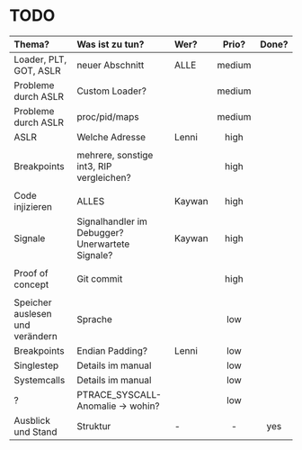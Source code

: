 # TODO

|                          Thema? 	| Was ist zu tun?                                 	| Wer? 	| Prio? 	| Done? 	|
| :-------------------------------  |:------------------------------------------------	|:----- |:-------:|:-------:|
| Loader, PLT, GOT, ASLR          	| neuer Abschnitt                                 	|   ALLE   	|     medium  	|       	|
| Probleme durch ASLR             	| Custom Loader?                                  	|      	|    medium   	|       	|
|    Probleme durch ASLR            | proc/pid/maps                                   	|      	|     medium  	|       	|
| ASLR                            	| Welche Adresse                                  	|  Lenni    	|     high  	|       	|
|                                   |                                                   |       |          |         |
| Breakpoints                     	| mehrere, sonstige int3, RIP vergleichen?        	|      	|      high 	|       	|
|                                   |                                                   |       |          |         |
| Code injizieren                 	| ALLES                                           	|    Kaywan  	|     high  	|       	|
| Signale                         	| Signalhandler im Debugger? Unerwartete Signale? 	|   Kaywan   	|    high   	|       	|
|                                   |                                                   |       |          |         |
| Proof of concept                	| Git commit                                      	|      	|    high   	|       	|
|                                   |                                                   |       |          |         |
| Speicher auslesen und verändern 	| Sprache                                         	|      	|     low  	|       	|
| Breakpoints                     	| Endian Padding?                                 	|    Lenni  	|     low  	|       	|
| Singlestep                      	| Details im manual                               	|      	|      low 	|       	|
| Systemcalls                     	| Details im manual                               	|      	|     low  	|       	|
| ?                               	| PTRACE_SYSCALL-Anomalie -> wohin?               	|      	|      low 	|       	|
| Ausblick und Stand              	| Struktur                                        	|   -   	|    -   	|     yes	|
